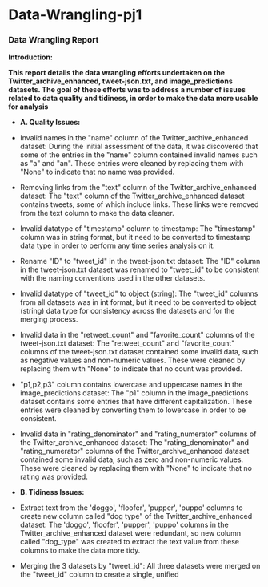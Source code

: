# Data-Wrangling-pj1
### Data Wrangling Report

**Introduction:**

**This report details the data wrangling efforts undertaken on the Twitter_archive_enhanced, tweet-json.txt, and image_predictions datasets. The goal of these efforts was to address a number of issues related to data quality and tidiness, in order to make the data more usable for analysis**


* **A. Quality Issues:**


* Invalid names in the "name" column of the Twitter_archive_enhanced dataset: During the initial assessment of the data, it was discovered that some of the entries in the "name" column contained invalid names such as "a" and "an". These entries were cleaned by replacing them with "None" to indicate that no name was provided.

* Removing links from the "text" column of the Twitter_archive_enhanced dataset: The "text" column of the Twitter_archive_enhanced dataset contains tweets, some of which include links. These links were removed from the text column to make the data cleaner.

* Invalid datatype of "timestamp" column to timestamp: The "timestamp" column was in string format, but it need to be converted to timestamp data type in order to perform any time series analysis on it.

* Rename "ID" to "tweet_id" in the tweet-json.txt dataset: The "ID" column in the tweet-json.txt dataset was renamed to "tweet_id" to be consistent with the naming conventions used in the other datasets.

* Invalid datatype of "tweet_id" to object (string): The "tweet_id" columns from all datasets was in int format, but it need to be converted to object (string) data type for consistency across the datasets and for the merging process.

* Invalid data in the "retweet_count" and "favorite_count" columns of the tweet-json.txt dataset: The "retweet_count" and "favorite_count" columns of the tweet-json.txt dataset contained some invalid data, such as negative values and non-numeric values. These were cleaned by replacing them with "None" to indicate that no count was provided.

* "p1,p2,p3" column contains lowercase and uppercase names in the image_predictions dataset: The "p1" column in the image_predictions dataset contains some entries that have different capitalization. These entries were cleaned by converting them to lowercase in order to be consistent.

* Invalid data in "rating_denominator" and "rating_numerator" columns of the Twitter_archive_enhanced dataset: The "rating_denominator" and "rating_numerator" columns of the Twitter_archive_enhanced dataset contained some invalid data, such as zero and non-numeric values. These were cleaned by replacing them with "None" to indicate that no rating was provided.


* **B. Tidiness Issues:**


* Extract text from the 'doggo', 'floofer', 'pupper', 'puppo' columns to create new column called "dog type" of the Twitter_archive_enhanced dataset: The 'doggo', 'floofer', 'pupper', 'puppo' columns in the Twitter_archive_enhanced dataset were redundant, so new column called "dog_type" was created to extract the text value from these columns to make the data more tidy.

* Merging the 3 datasets by "tweet_id": All three datasets were merged on the "tweet_id" column to create a single, unified

